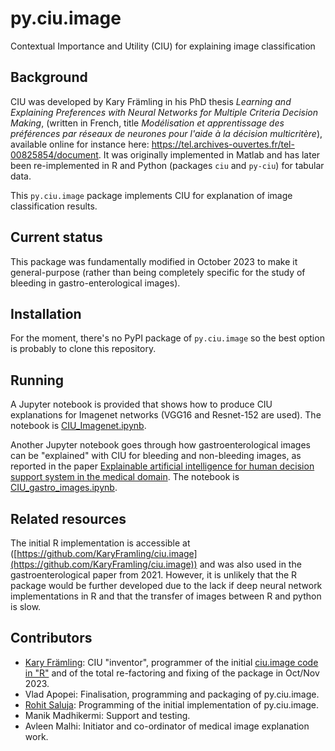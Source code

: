 # py.ciu.image
Contextual Importance and Utility (CIU) for explaining image classification

## Background

CIU was developed by Kary Främling in his PhD thesis *Learning and Explaining Preferences with Neural Networks for Multiple Criteria Decision Making*, (written in French, title *Modélisation et apprentissage des préférences par réseaux de neurones pour l'aide à la décision multicritère*), available online for instance here: https://tel.archives-ouvertes.fr/tel-00825854/document. It was originally implemented in Matlab and has later been re-implemented in R and Python (packages `ciu` and `py-ciu`) for tabular data. 

This `py.ciu.image` package implements CIU for explanation of image classification results. 

## Current status

This package was fundamentally modified in October 2023 to make it general-purpose (rather than being completely specific for the study of bleeding in gastro-enterological images). 


## Installation

For the moment, there's no PyPI package of `py.ciu.image` so the best option is probably to clone this repository.  

## Running

A Jupyter notebook is provided that shows how to produce CIU explanations for Imagenet networks (VGG16 and Resnet-152 are used). The notebook is [CIU_Imagenet.ipynb](CIU_Imagenet.ipynb).

Another Jupyter notebook goes through how gastroenterological images can be "explained" with CIU for bleeding and non-bleeding images, as reported in the paper [Explainable artificial intelligence for human decision support system in the medical domain](https://www.mdpi.com/2504-4990/3/3/37). The notebook is [CIU_gastro_images.ipynb](CIU_gastro_images.ipynb).

## Related resources

The initial R implementation is accessible at ([https://github.com/KaryFramling/ciu.image](https://github.com/KaryFramling/ciu.image)) and was also used in the gastroenterological paper from 2021. However, it is unlikely that the R package would be further developed due to the lack if deep neural network implementations in R and that the transfer of images between R and python is slow.

## Contributors

- [Kary Främling](https://github.com/KaryFramling): CIU "inventor", programmer of the initial [ciu.image code in "R"](https://github.com/KaryFramling/ciu.image) and of the total re-factoring and fixing of the package in Oct/Nov 2023.
- Vlad Apopei: Finalisation, programming and packaging of py.ciu.image.
- [Rohit Saluja](https://github.com/rohitsaluja1): Programming of the initial implementation of py.ciu.image.
- Manik Madhikermi: Support and testing. 
- Avleen Malhi: Initiator and co-ordinator of medical image explanation work. 
